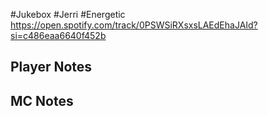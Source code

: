 #Jukebox #Jerri #Energetic
https://open.spotify.com/track/0PSWSiRXsxsLAEdEhaJAId?si=c486eaa6640f452b
## Player Notes
## MC Notes